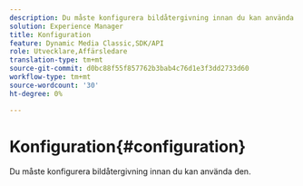 ```yaml
---
description: Du måste konfigurera bildåtergivning innan du kan använda den.
solution: Experience Manager
title: Konfiguration
feature: Dynamic Media Classic,SDK/API
role: Utvecklare,Affärsledare
translation-type: tm+mt
source-git-commit: d0bc88f55f857762b3bab4c76d1e3f3dd2733d60
workflow-type: tm+mt
source-wordcount: '30'
ht-degree: 0%

---
```



# Konfiguration{#configuration}

Du måste konfigurera bildåtergivning innan du kan använda den.

